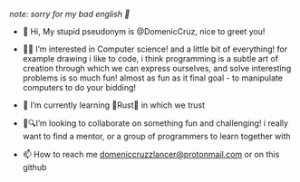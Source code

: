 *note: sorry for my bad english 🙏*
- 👋 Hi, My stupid pseudonym is @DomenicCruz, nice to greet you!
- 👀🎶 I’m interested in Computer science! and a little bit of everything! for example drawing
  i like to code, i think programming is a subtle art of creation through which
  we can express ourselves, and solve interesting problems is so much fun!
  almost as fun as it final goal - to manipulate computers to do your bidding!

- 🌱 I’m currently learning 🦀Rust🦀 in which we trust
- 💞️🔍I’m looking to collaborate on something fun and challenging! i really want to find a mentor, or a group of programmers to learn together with
- 📫 How to reach me domeniccruzzlancer@protonmail.com or on this github

<!---
DomenicCruz/DomenicCruz is a ✨ special ✨ repository because its `README.md` (this file) appears on your GitHub profile.
You can click the Preview link to take a look at your changes.
--->
